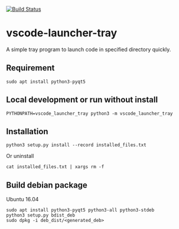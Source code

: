 [![Build Status](https://travis-ci.org/elleryq/vscode-launcher-tray.svg?branch=master)](https://travis-ci.org/elleryq/vscode-launcher-tray)

# vscode-launcher-tray

A simple tray program to launch code in specified directory quickly.

## Requirement

```
sudo apt install python3-pyqt5
```

## Local development or run without install

```
PYTHONPATH=vscode_launcher_tray python3 -m vscode_launcher_tray
```

## Installation

```
python3 setup.py install --record installed_files.txt
```

Or uninstall
```
cat installed_files.txt | xargs rm -f
```

## Build debian package

Ubuntu 16.04
```
sudo apt install python3-pyqt5 python3-all python3-stdeb
python3 setup.py bdist_deb
sudo dpkg -i deb_dist/<generated_deb>
```
